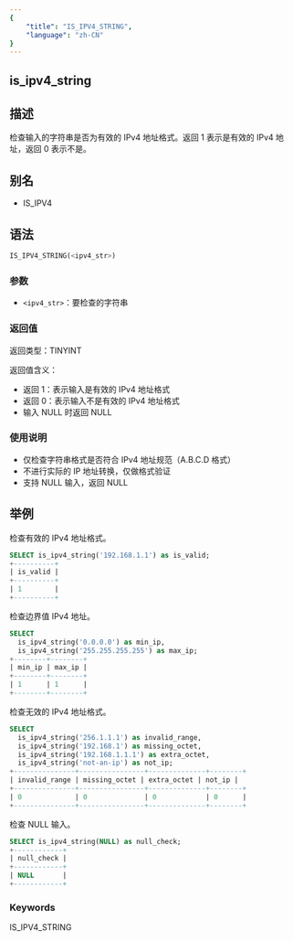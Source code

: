 ```yaml
---
{
    "title": "IS_IPV4_STRING",
    "language": "zh-CN"
}
---
```


## is_ipv4_string

## 描述
检查输入的字符串是否为有效的 IPv4 地址格式。返回 1 表示是有效的 IPv4 地址，返回 0 表示不是。

## 别名
- IS_IPV4

## 语法
```sql
IS_IPV4_STRING(<ipv4_str>)
```

### 参数
- `<ipv4_str>`：要检查的字符串

### 返回值
返回类型：TINYINT

返回值含义：
- 返回 1：表示输入是有效的 IPv4 地址格式
- 返回 0：表示输入不是有效的 IPv4 地址格式
- 输入 NULL 时返回 NULL

### 使用说明
- 仅检查字符串格式是否符合 IPv4 地址规范（A.B.C.D 格式）
- 不进行实际的 IP 地址转换，仅做格式验证
- 支持 NULL 输入，返回 NULL

## 举例

检查有效的 IPv4 地址格式。
```sql
SELECT is_ipv4_string('192.168.1.1') as is_valid;
+----------+
| is_valid |
+----------+
| 1        |
+----------+
```

检查边界值 IPv4 地址。
```sql
SELECT 
  is_ipv4_string('0.0.0.0') as min_ip,
  is_ipv4_string('255.255.255.255') as max_ip;
+--------+--------+
| min_ip | max_ip |
+--------+--------+
| 1      | 1      |
+--------+--------+
```

检查无效的 IPv4 地址格式。
```sql
SELECT 
  is_ipv4_string('256.1.1.1') as invalid_range,
  is_ipv4_string('192.168.1') as missing_octet,
  is_ipv4_string('192.168.1.1.1') as extra_octet,
  is_ipv4_string('not-an-ip') as not_ip;
+---------------+----------------+--------------+--------+
| invalid_range | missing_octet | extra_octet | not_ip |
+---------------+----------------+--------------+--------+
| 0             | 0              | 0            | 0      |
+---------------+----------------+--------------+--------+
```

检查 NULL 输入。
```sql
SELECT is_ipv4_string(NULL) as null_check;
+------------+
| null_check |
+------------+
| NULL       |
+------------+
```

### Keywords

IS_IPV4_STRING
